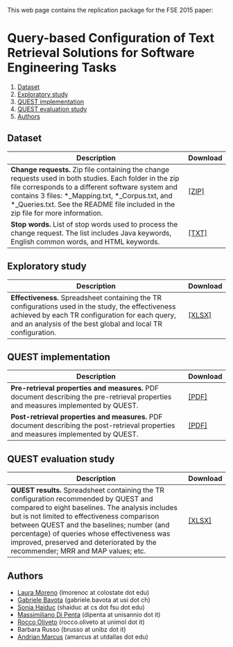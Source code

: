 This web page contains the replication package for the FSE 2015 paper:

# Query-based Configuration of Text Retrieval Solutions for Software Engineering Tasks
1. [Dataset](#dataset)
2. [Exploratory study](#exploratory)
3. [QUEST implementation](#implementation)
4. [QUEST evaluation study](#evaluation)
5. [Authors](#authors)

## <a name="dataset"></a> Dataset

| Description | Download |
| --- | --- |
| **Change requests.** Zip file containing the change requests used in both studies. Each folder in the zip file corresponds to a different software system and contains 3 files: \*\_Mapping.txt, \*\_Corpus.txt, and \*\_Queries.txt. See the README file included in the zip file for more information. | [[ZIP]](dataset.zip) |
| **Stop words.** List of stop words used to process the change request. The list includes Java keywords, English common words, and HTML keywords. | [[TXT]](stopwords-en-java-html.txt)|

## <a name="exploratory"></a> Exploratory study

| Description | Download |
| --- | --- |
| **Effectiveness.** Spreadsheet containing the TR configurations used in the study, the effectiveness achieved by each TR configuration for each query, and an analysis of the best global and local TR configuration. | [[XLSX]](study-i/effectiveness-all-configs.xlsx) |

## <a name="implementation"></a> QUEST implementation

| Description | Download |
| --- | --- |
| **Pre-retrieval properties and measures.** PDF document describing the pre-retrieval properties and measures implemented by QUEST. | [[PDF]](pre-retrieval-measures.pdf) |
| **Post-retrieval properties and measures.** PDF document describing the post-retrieval properties and measures implemented by QUEST. | [[PDF]](post-retrieval-measures.pdf) |

## <a name="evaluation"></a> QUEST evaluation study

| Description | Download |
| --- | --- |
| **QUEST results.** Spreadsheet containing the TR configuration recommended by QUEST and compared to eight baselines. The analysis includes but is not limited to effectiveness comparison between QUEST and the baselines; number (and percentage) of queries whose effectiveness was improved, preserved and deteriorated by the recommender; MRR and MAP values; etc. | [[XLSX]](study-ii/quest-results.xlsx) |

## <a name="authors"></a> Authors
* [Laura Moreno](https://www.cs.colostate.edu/~lmorenoc/) (lmorenoc at colostate dot edu)
* [Gabriele Bavota](http://www.inf.usi.ch/faculty/bavota/) (gabriele.bavota at usi dot ch)
* [Sonia Haiduc](http://www.cs.fsu.edu/~shaiduc/) (shaiduc at cs dot fsu dot edu)
* [Massimiliano Di Penta](http://www.rcost.unisannio.it/mdipenta/) (dipenta at unisannio dot it)
* [Rocco Oliveto](http://www.distat.unimol.it/people/oliveto/) (rocco.oliveto at unimol dot it)
* Barbara Russo (brusso at unibz dot it)
* [Andrian Marcus](http://www.utdallas.edu/~amarcus) (amarcus at utdallas dot edu)